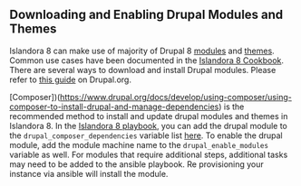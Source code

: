 ## Downloading and Enabling Drupal Modules and Themes

Islandora 8 can make use of majority of Drupal 8 [modules](https://www.drupal.org/project/project_module) and [themes](https://www.drupal.org/project/project_theme). Common use cases have been documented in the [Islandora 8 Cookbook](https://github.com/manez/Islandora-Cookbook). There are several ways to download and install Drupal modules. Please refer to [this guide](https://www.drupal.org/docs/8/extending-drupal-8) on Drupal.org.

[Composer])(https://www.drupal.org/docs/develop/using-composer/using-composer-to-install-drupal-and-manage-dependencies) is the recommended method to install and update drupal modules and themes in Islandora 8. In the [Islandora 8 playbook](https://github.com/Islandora-Devops/claw-playbook), you can add the drupal module to the `drupal_composer_dependencies` variable list [here](https://github.com/Islandora-Devops/claw-playbook/blob/master/inventory/vagrant/group_vars/webserver/drupal.yml). To enable the drupal module, add the module machine name to the `drupal_enable_modules` variable as well.  For modules that require additional steps, additional tasks may need to be added to the ansible playbook.  Re provisioning your instance via ansible will install the module.

